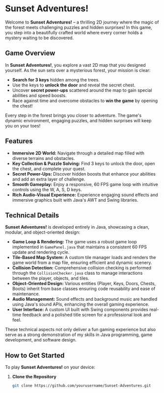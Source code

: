 # Sunset Adventures!

Welcome to **Sunset Adventures!** – a thrilling 2D journey where the magic of the forest meets challenging puzzles and hidden surprises! In this game, you step into a beautifully crafted world where every corner holds a mystery waiting to be discovered.

## Game Overview

In **Sunset Adventures!**, you explore a vast 2D map that you designed yourself. As the sun sets over a mysterious forest, your mission is clear:
- **Search for 3 keys** hidden among the trees.
- Use the keys to **unlock the door** and reveal the secret chest.
- Uncover **secret power-ups** scattered around the map to gain special abilities and speed boosts.
- Race against time and overcome obstacles to **win the game** by opening the chest!

Every step in the forest brings you closer to adventure. The game's dynamic environment, engaging puzzles, and hidden surprises will keep you on your toes!

## Features

- **Immersive 2D World:** Navigate through a detailed map filled with diverse terrains and obstacles.
- **Key Collection & Puzzle Solving:** Find 3 keys to unlock the door, open the chest, and complete your quest.
- **Secret Power-Ups:** Discover hidden boosts that enhance your abilities and add an extra layer of challenge.
- **Smooth Gameplay:** Enjoy a responsive, 60 FPS game loop with intuitive controls using the W, A, S, D keys.
- **Rich Audio-Visual Experience:** Experience engaging sound effects and immersive graphics built with Java's AWT and Swing libraries.

## Technical Details

**Sunset Adventures!** is developed entirely in Java, showcasing a clean, modular, and object-oriented design:
- **Game Loop & Rendering:** The game uses a robust game loop implemented in `GamePanel.java` that maintains a consistent 60 FPS update and rendering cycle.
- **Tile-Based Map System:** A custom tile manager loads and renders the game world from a map file, ensuring efficient and dynamic scenery.
- **Collision Detection:** Comprehensive collision checking is performed through the `CollisionChecker.java` class to manage interactions between the player, objects, and tiles.
- **Object-Oriented Design:** Various entities (Player, Keys, Doors, Chests, Boots) inherit from base classes ensuring code reusability and ease of maintenance.
- **Audio Management:** Sound effects and background music are handled using Java's sound APIs, enhancing the overall gaming experience.
- **User Interface:** A custom UI built with Swing components provides real-time feedback and a polished title screen for a professional look and feel.

These technical aspects not only deliver a fun gaming experience but also serve as a strong demonstration of my skills in Java programming, game development, and software design.

## How to Get Started

To play **Sunset Adventures!** on your device:

1. **Clone the Repository**
   ```bash
   git clone https://github.com/yourusername/Sunset-Adventures.git

